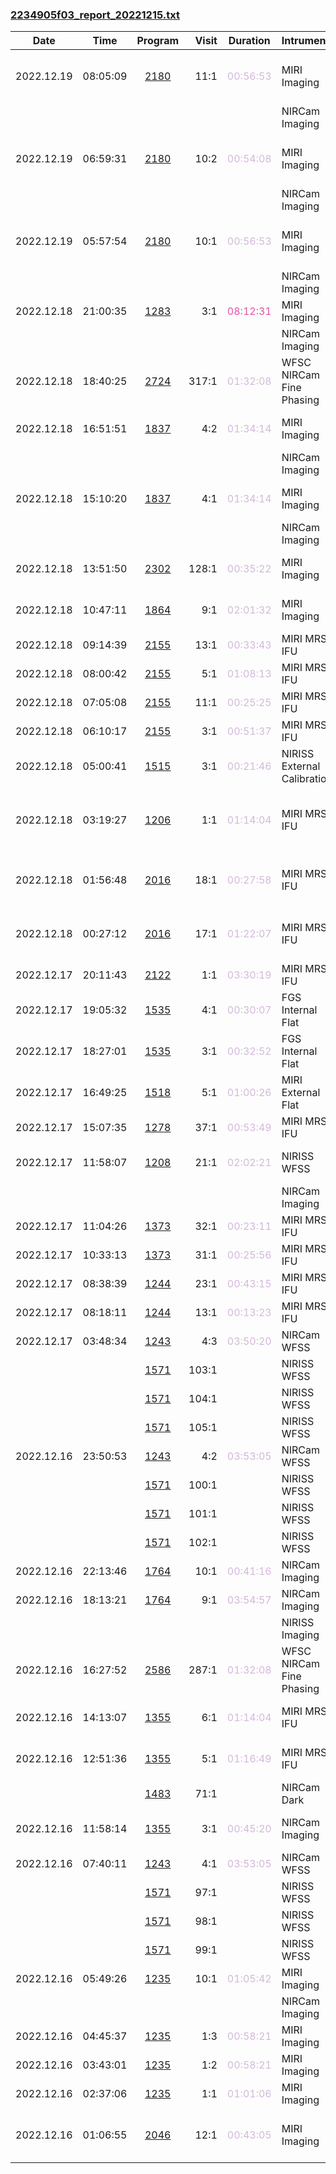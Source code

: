 

### <a href="https://www.stsci.edu/files/live/sites/www/files/home/jwst/science-execution/observing-schedules/_documents/2234905f03_report_20221215.txt" > 2234905f03_report_20221215.txt </a>

|  Date  |  Time   | Program | Visit | Duration | Intrument | Target | Keywords | 
| :----: | :-----: | :-----: | ----: | :------: | :-------- | :----- | :------- |
| 2022.12.19 | 08:05:09  | <a href="https://www.stsci.edu/jwst-program-info/program/?program=2180"> 2180 </a> |  11:1  |  <span style="color:#d4b9da;"> 00:56:53 </span>  | MIRI Imaging                          | NGC891-BACKGROUND                            |  Galaxy disks,  Galaxy halos,  Spiral galaxies    |
|  |  |  |   |  |  NIRCam Imaging                        | Coordinated Parallel  |   |
| 2022.12.19 | 06:59:31  | <a href="https://www.stsci.edu/jwst-program-info/program/?program=2180"> 2180 </a> |  10:2  |  <span style="color:#d4b9da;"> 00:54:08 </span>  | MIRI Imaging                          | NGC891-EXTRAPLANAR                           |  Galaxy disks,  Galaxy halos,  Spiral galaxies, ... |
|  |  |  |   |  |  NIRCam Imaging                        | Coordinated Parallel  |   |
| 2022.12.19 | 05:57:54  | <a href="https://www.stsci.edu/jwst-program-info/program/?program=2180"> 2180 </a> |  10:1  |  <span style="color:#d4b9da;"> 00:56:53 </span>  | MIRI Imaging                          | NGC891-EXTRAPLANAR                           |  Galaxy disks,  Galaxy halos,  Spiral galaxies, ... |
|  |  |  |   |  |  NIRCam Imaging                        | Coordinated Parallel  |   |
| 2022.12.18 | 21:00:35  | <a href="https://www.stsci.edu/jwst-program-info/program/?program=1283"> 1283 </a> |   3:1  |  <span style="color:#e155a6;"> 08:12:31 </span>  | MIRI Imaging                          | MDS.MIRI-DEEP-SURVEY-V5                      |  Blank field                                      |
|  |  |  |   |  |  NIRCam Imaging                        | Coordinated Parallel  |   |
| 2022.12.18 | 18:40:25  | <a href="https://www.stsci.edu/jwst-program-info/program/?program=2724"> 2724 </a> | 317:1  |  <span style="color:#d4b9da;"> 01:32:08 </span>  | WFSC NIRCam Fine Phasing              | 2MASS-09372521+0152514                       |  Focus test                                       |
| 2022.12.18 | 16:51:51  | <a href="https://www.stsci.edu/jwst-program-info/program/?program=1837"> 1837 </a> |   4:2  |  <span style="color:#d4b9da;"> 01:34:14 </span>  | MIRI Imaging                          | COSMOS-2                                     |  High-redshift clusters                           |
|  |  |  |   |  |  NIRCam Imaging                        | Coordinated Parallel  |   |
| 2022.12.18 | 15:10:20  | <a href="https://www.stsci.edu/jwst-program-info/program/?program=1837"> 1837 </a> |   4:1  |  <span style="color:#d4b9da;"> 01:34:14 </span>  | MIRI Imaging                          | COSMOS-2                                     |  High-redshift clusters                           |
|  |  |  |   |  |  NIRCam Imaging                        | Coordinated Parallel  |   |
| 2022.12.18 | 13:51:50  | <a href="https://www.stsci.edu/jwst-program-info/program/?program=2302"> 2302 </a> | 128:1  |  <span style="color:#d4b9da;"> 00:35:22 </span>  | MIRI Imaging                          | WISEJ1206+84                                 |  Brown dwarfs,  Y dwarfs                          |
| 2022.12.18 | 10:47:11  | <a href="https://www.stsci.edu/jwst-program-info/program/?program=1864"> 1864 </a> |   9:1  |  <span style="color:#d4b9da;"> 02:01:32 </span>  | MIRI Imaging                          | SPT0346-52-IMAGING                           |  High-redshift galaxies                           |
| 2022.12.18 | 09:14:39  | <a href="https://www.stsci.edu/jwst-program-info/program/?program=2155"> 2155 </a> |  13:1  |  <span style="color:#d4b9da;"> 00:33:43 </span>  | MIRI MRS IFU   | BACKGROUND-J1017+4749                        |  Quasars                                          |
| 2022.12.18 | 08:00:42  | <a href="https://www.stsci.edu/jwst-program-info/program/?program=2155"> 2155 </a> |   5:1  |  <span style="color:#d4b9da;"> 01:08:13 </span>  | MIRI MRS IFU   | J1017+4749                                   |  Quasars                                          |
| 2022.12.18 | 07:05:08  | <a href="https://www.stsci.edu/jwst-program-info/program/?program=2155"> 2155 </a> |  11:1  |  <span style="color:#d4b9da;"> 00:25:25 </span>  | MIRI MRS IFU   | BACKGROUND-J0901+2044                        |  Quasars                                          |
| 2022.12.18 | 06:10:17  | <a href="https://www.stsci.edu/jwst-program-info/program/?program=2155"> 2155 </a> |   3:1  |  <span style="color:#d4b9da;"> 00:51:37 </span>  | MIRI MRS IFU   | J0901+2044                                   |  Quasars                                          |
| 2022.12.18 | 05:00:41  | <a href="https://www.stsci.edu/jwst-program-info/program/?program=1515"> 1515 </a> |   3:1  |  <span style="color:#d4b9da;"> 00:21:46 </span>  | NIRISS External Calibration           | ASTROMETRIC-FIELD                            |  Astrometric                                      |
| 2022.12.18 | 03:19:27  | <a href="https://www.stsci.edu/jwst-program-info/program/?program=1206"> 1206 </a> |   1:1  |  <span style="color:#d4b9da;"> 01:14:04 </span>  | MIRI MRS IFU   | NGC2547-ID8                                  |  Circumstellar disks,  Circumstellar dust,  Debris disks |
| 2022.12.18 | 01:56:48  | <a href="https://www.stsci.edu/jwst-program-info/program/?program=2016"> 2016 </a> |  18:1  |  <span style="color:#d4b9da;"> 00:27:58 </span>  | MIRI MRS IFU   | M-81-MIRI-BG                                 |  Active galactic nuclei,  Spiral galaxies         |
| 2022.12.18 | 00:27:12  | <a href="https://www.stsci.edu/jwst-program-info/program/?program=2016"> 2016 </a> |  17:1  |  <span style="color:#d4b9da;"> 01:22:07 </span>  | MIRI MRS IFU   | M-81-MIRI                                    |  Active galactic nuclei,  Spiral galaxies         |
| 2022.12.17 | 20:11:43  | <a href="https://www.stsci.edu/jwst-program-info/program/?program=2122"> 2122 </a> |   1:1  |  <span style="color:#d4b9da;"> 03:30:19 </span>  | MIRI MRS IFU   | 2022WSP                                      |  Type II supernovae                               |
| 2022.12.17 | 19:05:32  | <a href="https://www.stsci.edu/jwst-program-info/program/?program=1535"> 1535 </a> |   4:1  |  <span style="color:#d4b9da;"> 00:30:07 </span>  | FGS Internal Flat                     | FGS-LAMP-FLAT                                |  Photometric                                      |
| 2022.12.17 | 18:27:01  | <a href="https://www.stsci.edu/jwst-program-info/program/?program=1535"> 1535 </a> |   3:1  |  <span style="color:#d4b9da;"> 00:32:52 </span>  | FGS Internal Flat                     | FGS-LAMP-FLAT                                |  Photometric                                      |
| 2022.12.17 | 16:49:25  | <a href="https://www.stsci.edu/jwst-program-info/program/?program=1518"> 1518 </a> |   5:1  |  <span style="color:#d4b9da;"> 01:00:26 </span>  | MIRI External Flat                    | NAME-LMC                                     |  External flat field                              |
| 2022.12.17 | 15:07:35  | <a href="https://www.stsci.edu/jwst-program-info/program/?program=1278"> 1278 </a> |  37:1  |  <span style="color:#d4b9da;"> 00:53:49 </span>  | MIRI MRS IFU   | WISEPCJ121756                                |  Brown dwarfs                                     |
| 2022.12.17 | 11:58:07  | <a href="https://www.stsci.edu/jwst-program-info/program/?program=1208"> 1208 </a> |  21:1  |  <span style="color:#d4b9da;"> 02:02:21 </span>  | NIRISS WFSS  | ABELL370                                     |  Abell clusters,  Rich clusters                   |
|  |  |  |   |  |  NIRCam Imaging                        | Coordinated Parallel  |   |
| 2022.12.17 | 11:04:26  | <a href="https://www.stsci.edu/jwst-program-info/program/?program=1373"> 1373 </a> |  32:1  |  <span style="color:#d4b9da;"> 00:23:11 </span>  | MIRI MRS IFU   | BG-IO+SXSW                                   |  Offset                                           |
| 2022.12.17 | 10:33:13  | <a href="https://www.stsci.edu/jwst-program-info/program/?program=1373"> 1373 </a> |  31:1  |  <span style="color:#d4b9da;"> 00:25:56 </span>  | MIRI MRS IFU   | IO                                           |  Satellite                                        |
| 2022.12.17 | 08:38:39  | <a href="https://www.stsci.edu/jwst-program-info/program/?program=1244"> 1244 </a> |  23:1  |  <span style="color:#d4b9da;"> 00:43:15 </span>  | MIRI MRS IFU   | 2-PALLAS                                     |  Asteroid                                         |
| 2022.12.17 | 08:18:11  | <a href="https://www.stsci.edu/jwst-program-info/program/?program=1244"> 1244 </a> |  13:1  |  <span style="color:#d4b9da;"> 00:13:23 </span>  | MIRI MRS IFU   | 2-PALLAS-BACKGROUND                          |  Asteroid                                         |
| 2022.12.17 | 03:48:34  | <a href="https://www.stsci.edu/jwst-program-info/program/?program=1243"> 1243 </a> |   4:3  |  <span style="color:#d4b8d9;"> 03:50:20 </span>  | NIRCam WFSS  | J1120+0641                                   |  Quasars                                          |
|  |  | <a href="https://www.stsci.edu/jwst-program-info/program/?program=1571"> 1571 </a> | 103:1  |  |  NIRISS WFSS  | Pure Parallel  |   |
|  |  | <a href="https://www.stsci.edu/jwst-program-info/program/?program=1571"> 1571 </a> | 104:1  |  |  NIRISS WFSS  | Pure Parallel  |   |
|  |  | <a href="https://www.stsci.edu/jwst-program-info/program/?program=1571"> 1571 </a> | 105:1  |  |  NIRISS WFSS  | Pure Parallel  |   |
| 2022.12.16 | 23:50:53  | <a href="https://www.stsci.edu/jwst-program-info/program/?program=1243"> 1243 </a> |   4:2  |  <span style="color:#d3b6d9;"> 03:53:05 </span>  | NIRCam WFSS  | J1120+0641                                   |  Quasars                                          |
|  |  | <a href="https://www.stsci.edu/jwst-program-info/program/?program=1571"> 1571 </a> | 100:1  |  |  NIRISS WFSS  | Pure Parallel  |   |
|  |  | <a href="https://www.stsci.edu/jwst-program-info/program/?program=1571"> 1571 </a> | 101:1  |  |  NIRISS WFSS  | Pure Parallel  |   |
|  |  | <a href="https://www.stsci.edu/jwst-program-info/program/?program=1571"> 1571 </a> | 102:1  |  |  NIRISS WFSS  | Pure Parallel  |   |
| 2022.12.16 | 22:13:46  | <a href="https://www.stsci.edu/jwst-program-info/program/?program=1764"> 1764 </a> |  10:1  |  <span style="color:#d4b9da;"> 00:41:16 </span>  | NIRCam Imaging                        | PSF-J0313-1806                               |  M dwarfs                                         |
| 2022.12.16 | 18:13:21  | <a href="https://www.stsci.edu/jwst-program-info/program/?program=1764"> 1764 </a> |   9:1  |  <span style="color:#d3b6d9;"> 03:54:57 </span>  | NIRCam Imaging                        | J0313-1806                                   |  Quasars                                          |
|  |  |  |   |  |  NIRISS Imaging                        | Coordinated Parallel  |   |
| 2022.12.16 | 16:27:52  | <a href="https://www.stsci.edu/jwst-program-info/program/?program=2586"> 2586 </a> | 287:1  |  <span style="color:#d4b9da;"> 01:32:08 </span>  | WFSC NIRCam Fine Phasing              | 2MASS-03355292-1712570                       |  Focus test                                       |
| 2022.12.16 | 14:13:07  | <a href="https://www.stsci.edu/jwst-program-info/program/?program=1355"> 1355 </a> |   6:1  |  <span style="color:#d4b9da;"> 01:14:04 </span>  | MIRI MRS IFU   | SGAS1226-MRS-SKY                             |  High-redshift galaxies                           |
| 2022.12.16 | 12:51:36  | <a href="https://www.stsci.edu/jwst-program-info/program/?program=1355"> 1355 </a> |   5:1  |  <span style="color:#d4b9da;"> 01:16:49 </span>  | MIRI MRS IFU   | SGAS1226-IFU                                 |  High-redshift galaxies                           |
|  |  | <a href="https://www.stsci.edu/jwst-program-info/program/?program=1483"> 1483 </a> |  71:1  |  |  NIRCam Dark                           | Internal Calibration  |   |
| 2022.12.16 | 11:58:14  | <a href="https://www.stsci.edu/jwst-program-info/program/?program=1355"> 1355 </a> |   3:1  |  <span style="color:#d4b9da;"> 00:45:20 </span>  | NIRCam Imaging                        | SGAS1226-PHOT                                |  High-redshift galaxies                           |
| 2022.12.16 | 07:40:11  | <a href="https://www.stsci.edu/jwst-program-info/program/?program=1243"> 1243 </a> |   4:1  |  <span style="color:#d3b6d9;"> 03:53:05 </span>  | NIRCam WFSS  | J1120+0641                                   |  Quasars                                          |
|  |  | <a href="https://www.stsci.edu/jwst-program-info/program/?program=1571"> 1571 </a> |  97:1  |  |  NIRISS WFSS  | Pure Parallel  |   |
|  |  | <a href="https://www.stsci.edu/jwst-program-info/program/?program=1571"> 1571 </a> |  98:1  |  |  NIRISS WFSS  | Pure Parallel  |   |
|  |  | <a href="https://www.stsci.edu/jwst-program-info/program/?program=1571"> 1571 </a> |  99:1  |  |  NIRISS WFSS  | Pure Parallel  |   |
| 2022.12.16 | 05:49:26  | <a href="https://www.stsci.edu/jwst-program-info/program/?program=1235"> 1235 </a> |  10:1  |  <span style="color:#d4b9da;"> 01:05:42 </span>  | MIRI Imaging                          | S-1-TILE-4-COPY                              |  Young stellar objects                            |
|  |  |  |   |  |  NIRCam Imaging                        | Coordinated Parallel  |   |
| 2022.12.16 | 04:45:37  | <a href="https://www.stsci.edu/jwst-program-info/program/?program=1235"> 1235 </a> |   1:3  |  <span style="color:#d4b9da;"> 00:58:21 </span>  | MIRI Imaging                          | S-1                                          |  Young stellar objects                            |
| 2022.12.16 | 03:43:01  | <a href="https://www.stsci.edu/jwst-program-info/program/?program=1235"> 1235 </a> |   1:2  |  <span style="color:#d4b9da;"> 00:58:21 </span>  | MIRI Imaging                          | S-1                                          |  Young stellar objects                            |
| 2022.12.16 | 02:37:06  | <a href="https://www.stsci.edu/jwst-program-info/program/?program=1235"> 1235 </a> |   1:1  |  <span style="color:#d4b9da;"> 01:01:06 </span>  | MIRI Imaging                          | S-1                                          |  Young stellar objects                            |
| 2022.12.16 | 01:06:55  | <a href="https://www.stsci.edu/jwst-program-info/program/?program=2046"> 2046 </a> |  12:1  |  <span style="color:#d4b9da;"> 00:43:05 </span>  | MIRI Imaging                          | J1042+1641                                   |  Active galactic nuclei,  Quasars                 |
